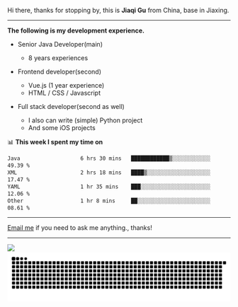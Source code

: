 Hi there, thanks for stopping by, this is **Jiaqi Gu** from China, base in Jiaxing.

---

**The following is my development experience.**

- Senior Java Developer(main)
  - 8 years experiences

- Frontend developer(second)
  - Vue.js (1 year experience)
  - HTML / CSS / Javascript
  
- Full stack developer(second as well)
  - I also can write (simple) Python project
  - And some iOS projects

📊 **This week I spent my time on**
<!--START_SECTION:waka-->

```text
Java                   6 hrs 30 mins   ████████████▒░░░░░░░░░░░░   49.39 %
XML                    2 hrs 18 mins   ████▒░░░░░░░░░░░░░░░░░░░░   17.47 %
YAML                   1 hr 35 mins    ███░░░░░░░░░░░░░░░░░░░░░░   12.06 %
Other                  1 hr 8 mins     ██░░░░░░░░░░░░░░░░░░░░░░░   08.61 %
```

<!--END_SECTION:waka-->

---

[Email me](mailto:htk2klwgr@mozmail.com?subject=Hiring_from_GitHub) if you need to ask me anything., thanks!

---

![]( https://visitor-badge.glitch.me/badge?page_id=githubgujiaqi)
![]( https://github.com/droid-Q/droid-Q/raw/output/github-contribution-grid-snake.svg#gh-dark-mode-only)
